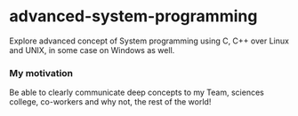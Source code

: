 # advanced-system-programming
Explore advanced concept of System programming using C, C++ over Linux and UNIX, in some case on Windows as well.

### My motivation
Be able to clearly communicate deep concepts to my Team, sciences college, co-workers and why not, the rest of the world!
